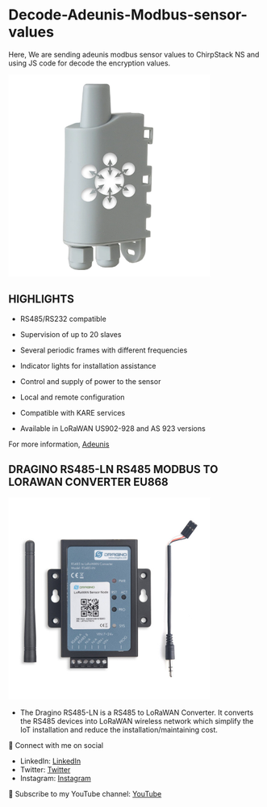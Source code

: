 # Decode-Adeunis-Modbus-sensor-values
 Here, We are sending adeunis modbus sensor values to ChirpStack NS and using JS code for decode the encryption values. 

<img src= "MODBUS-capteurs-transmetteurs-iot-lora-sigfox-device-sensors-solution-adeunis-lpwan.webp" width=400>

## HIGHLIGHTS

- RS485/RS232 compatible

- Supervision of up to 20 slaves

- Several periodic frames with different frequencies

- Indicator lights for installation assistance

- Control and supply of power to the sensor

- Local and remote configuration

- Compatible with KARE services

- Available in LoRaWAN US902-928 and AS 923 versions

For more information, [Adeunis](https://www.adeunis.com/en/produit/modbus-interface-for-modbus-slaves/)

## DRAGINO RS485-LN RS485  MODBUS TO LORAWAN CONVERTER EU868

<img src= "dragino-rs485-ln-rs485.jpg" width=400>

- The Dragino RS485-LN is a RS485 to LoRaWAN Converter. It converts the RS485 devices into LoRaWAN wireless network which simplify the IoT installation and reduce the installation/maintaining cost.


🚩 Connect with me on social
- LinkedIn: [LinkedIn](https://www.linkedin.com/in/ariful-islam-arif-2987b51a3/)
- Twitter: [Twitter](https://twitter.com/arifulislam301)
- Instagram: [Instagram](https://www.instagram.com/ariful_mr_islam/)

🔔 Subscribe to my YouTube channel: [YouTube](https://www.youtube.com/channel/UCED68cm6nHaAlAk0h9I3yAQ)
